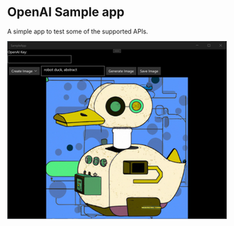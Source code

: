 # OpenAI Sample app

A simple app to test some of the supported APIs.

![ai-image-generated](./art/sample_app.jpg)
